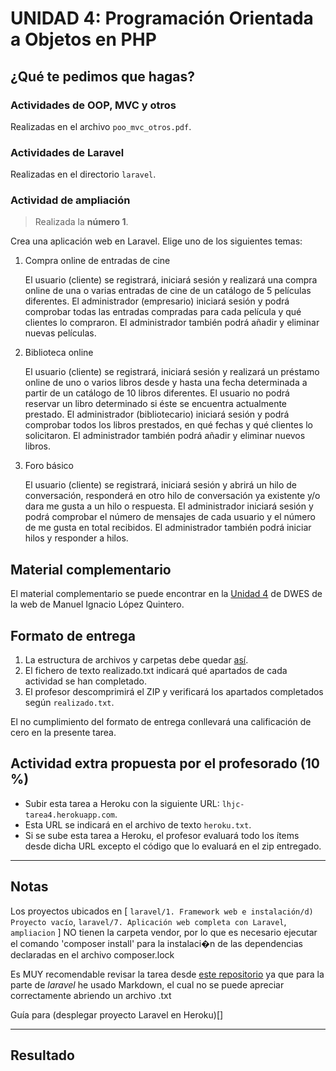 # UNIDAD 4: Programación Orientada a Objetos en PHP
## ¿Qué te pedimos que hagas? 
### Actividades de OOP, MVC y otros
Realizadas en el archivo `poo_mvc_otros.pdf`.

### Actividades de Laravel
Realizadas en el directorio `laravel`.

### Actividad de ampliación
>Realizada la **número 1**.

Crea una aplicación web en Laravel. Elige uno de los siguientes temas:

1. Compra online de entradas de cine

    El usuario (cliente) se registrará, iniciará sesión y realizará una compra online de una o varias entradas de cine de un catálogo de 5 películas diferentes. El administrador (empresario) iniciará sesión y podrá comprobar todas las entradas compradas para cada película y qué clientes lo compraron. El administrador también podrá añadir y eliminar nuevas películas.

2. Biblioteca online

    El usuario (cliente) se registrará, iniciará sesión y realizará un préstamo online de uno o varios libros desde y hasta una fecha determinada a partir de un catálogo de 10 libros diferentes. El usuario no podrá reservar un libro determinado si éste se encuentra actualmente prestado. El administrador (bibliotecario) iniciará sesión y podrá comprobar todos los libros prestados, en qué fechas y qué clientes lo solicitaron. El administrador también podrá añadir y eliminar nuevos libros.

3. Foro básico

    El usuario (cliente) se registrará, iniciará sesión y abrirá un hilo de conversación, responderá en otro hilo de conversación ya existente y/o dara me gusta a un hilo o respuesta. El administrador iniciará sesión y podrá comprobar el número de mensajes de cada usuario y el número de me gusta en total recibidos. El administrador también podrá iniciar hilos y responder a hilos.

## Material complementario

El material complementario se puede encontrar en la [Unidad 4](https://milq.github.io/cursos/dwes/ud/4/) de DWES de la web de Manuel Ignacio López Quintero.

## Formato de entrega

1. La estructura de archivos y carpetas debe quedar [así](https://milq.github.io/cursos/dwes/ud/4/estructura.txt).
2. El fichero de texto realizado.txt indicará qué apartados de cada actividad se han completado.
3. El profesor descomprimirá el ZIP y verificará los apartados completados según `realizado.txt`.

El no cumplimiento del formato de entrega conllevará una calificación de cero en la presente tarea.

## Actividad extra propuesta por el profesorado (10 %)

- Subir esta tarea a Heroku con la siguiente URL: `lhjc-tarea4.herokuapp.com`.
- Esta URL se indicará en el archivo de texto `heroku.txt`.
- Si se sube esta tarea a Heroku, el profesor evaluará todo los ítems desde dicha URL excepto el código que lo evaluará en el zip entregado.

---

## Notas
Los proyectos ubicados en [
  `laravel/1. Framework web e instalación/d) Proyecto vacío`,
  `laravel/7. Aplicación web completa con Laravel`,
  `ampliacion`
]
NO tienen la carpeta vendor, por lo que es necesario ejecutar
el comando 'composer install' para la instalaci�n de las 
dependencias declaradas en el archivo composer.lock

Es MUY recomendable revisar la tarea desde [este repositorio](https://github.com/HenestrosaConH/2DAW/tree/main/Desarrollo%20web%20en%20entorno%20servidor/U4%20POO%20en%20PHP/Ejercicios) ya que para la parte de *laravel* he usado Markdown, el cual no se puede apreciar correctamente abriendo un archivo .txt

Guía para (desplegar proyecto Laravel en Heroku)[]

---

## Resultado
